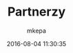 ---
ID: 66
title: Partnerzy
author: mkepa
excerpt: ""
layout: page
permalink: http://www.psar.test/partnerzy/
draft: false
date: 2016-08-04 11:30:35
---